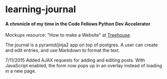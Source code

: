 # learning-journal
#### A chronicle of my time in the Code Fellows Python Dev Accelerator

Mockups resource: "How to make a Website" at [Treehouse](http://teamtreehouse.com).

The journal is a pyramid/jinja2 app on top of postgres. A user can create and edit entries, and use Markdown to format the text.

7/11/2015
Added AJAX requests for adding and editing posts. With JavaScript enabled, the form now pops up in an overlay instead of loading in a new page.